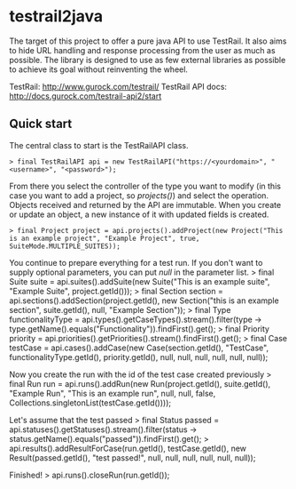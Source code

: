 # testrail2java

The target of this project to offer a pure java API to use TestRail. It also aims to hide URL handling and response processing from the user as much as possible.
The library is designed to use as few external libraries as possible to achieve its goal without reinventing the wheel.

TestRail: http://www.gurock.com/testrail/
TestRail API docs: http://docs.gurock.com/testrail-api2/start

## Quick start

The central class to start is the TestRailAPI class.

	> final TestRailAPI api = new TestRailAPI("https://<yourdomain>", "<username>", "<password>");

From there you select the controller of the type you want to modify (in this case you want to add a project, so *projects()*) and select the operation.
Objects received and returned by the API are immutable. When you create or update an object, a new instance of it with updated fields is created.

	> final Project project = api.projects().addProject(new Project("This is an example project", "Example Project", true, SuiteMode.MULTIPLE_SUITES));

You continue to prepare everything for a test run. If you don't want to supply optional parameters, you can put *null* in the parameter list.
	> final Suite suite = api.suites().addSuite(new Suite("This is an example suite", "Example Suite", project.getId()));
	> final Section section = api.sections().addSection(project.getId(), new Section("this is an example section", suite.getId(), null, "Example Section"));
	> final Type functionalityType = api.types().getCaseTypes().stream().filter(type -> type.getName().equals("Functionality")).findFirst().get();
	> final Priority priority = api.priorities().getPriorities().stream().findFirst().get();
	> final Case testCase = api.cases().addCase(new Case(section.getId(), "TestCase", functionalityType.getId(), priority.getId(), null, null, null, null, null, null));

Now you create the run with the id of the test case created previously
	> final Run run = api.runs().addRun(new Run(project.getId(), suite.getId(), "Example Run", "This is an example run", null, null, false, Collections.singletonList(testCase.getId())));

Let's assume that the test passed
	> final Status passed = api.statuses().getStatuses().stream().filter(status -> status.getName().equals("passed")).findFirst().get();
	> api.results().addResultForCase(run.getId(), testCase.getId(), new Result(passed.getId(), "test passed!", null, null, null, null, null, null));

Finished!
	> api.runs().closeRun(run.getId());


